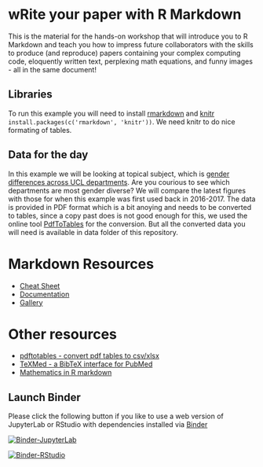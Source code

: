 # wRite your paper with R Markdown
This is the material for the hands-on workshop that will introduce you to R Markdown and teach you how to impress future collaborators with the skills to produce (and reproduce) papers containing your complex computing code, eloquently written text, perplexing math equations, and funny images - all in the same document!

## Libraries
To run this example you will need to install [rmarkdown](https://cran.r-project.org/web/packages/rmarkdown/index.html) and [knitr](https://cran.r-project.org/web/packages/knitr/index.html) `install.packages(c('rmarkdown', 'knitr'))`. We need knitr to do  nice formating of tables.

## Data for the day
In this example we will be looking at topical subject, which is [gender differences across UCL departments](https://www.ucl.ac.uk/srs/student-statistics). Are you courious to see which departments are most gender diverse?
We will compare the latest figures with those for when this example was first used back in 2016-2017.
The data is provided in PDF format which is a bit anoying and needs to be converted to tables, since a copy past does is not good enough for this, we used the online tool [PdfToTables](https://pdftables.com/) for the conversion. But all the converted data you will need is available in data folder of this repository.

# Markdown Resources
- [Cheat Sheet](https://rstudio.com/wp-content/uploads/2015/02/rmarkdown-cheatsheet.pdf)
- [Documentation](https://rmarkdown.rstudio.com/docs/)
- [Gallery](https://rmarkdown.rstudio.com/gallery.html)

# Other resources
- [pdftotables - convert pdf tables to csv/xlsx](https://pdftables.com/)
- [TeXMed - a BibTeX interface for PubMed](https://www.bioinformatics.org/texmed/)
- [Mathematics in R markdown](https://www.calvin.edu/~rpruim/courses/s341/S17/from-class/MathinRmd.html)

## Launch Binder

Please click the following button if you like to use a web version of JupyterLab or RStudio with dependencies installed via [Binder](https://mybinder.readthedocs.io/en/latest/index.html) 

[![Binder-JupyterLab](https://img.shields.io/badge/binder-JupyterLab-orange)](https://mybinder.org/v2/gh/ucl-ihi/CodeClub/binder?urlpath=lab)

[![Binder-RStudio](https://img.shields.io/badge/binder-RStudio-blue)](https://mybinder.org/v2/gh/ucl-ihi/CodeClub/binder?urlpath=rstudio)

